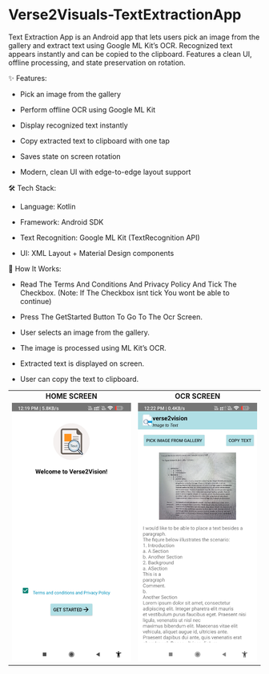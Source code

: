 # Verse2Visuals-TextExtractionApp
Text Extraction App is an Android app that lets users pick an image from the gallery and extract text using Google ML Kit’s OCR. Recognized text appears instantly and can be copied to the clipboard. Features a clean UI, offline processing, and state preservation on rotation.

✨ Features:

- Pick an image from the gallery

- Perform offline OCR using Google ML Kit

- Display recognized text instantly

- Copy extracted text to clipboard with one tap

- Saves state on screen rotation

- Modern, clean UI with edge-to-edge layout support

🛠 Tech Stack:

- Language: Kotlin

- Framework: Android SDK

- Text Recognition: Google ML Kit (TextRecognition API)

- UI: XML Layout + Material Design components

🚀 How It Works:

- Read The Terms And Conditions And Privacy Policy And Tick The Checkbox. (Note: If The Checkbox isnt tick You wont be able to continue)

- Press The GetStarted Button To Go To The Ocr Screen. 

- User selects an image from the gallery.

- The image is processed using ML Kit’s OCR.

- Extracted text is displayed on screen.

- User can copy the text to clipboard.


<table>
  <tr>
    <td align="center"><b>HOME SCREEN</b></td>
    <td align="center"><b>OCR SCREEN</b></td>
  </tr>
  <tr>
    <td align="center"><img src="Home_Screen.jpg" alt="Home Screen" width="300"></td>
    <td align="center"><img src="Ocr_Screen.jpg" alt="OCR Screen" width="300"></td>
  </tr>
</table>



